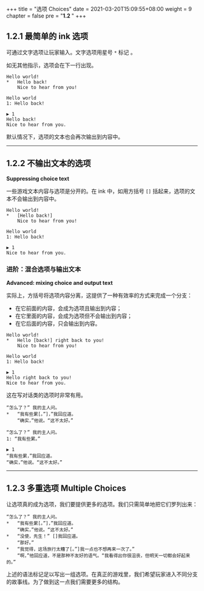 +++
title = "选项 Choices"
date = 2021-03-20T15:09:55+08:00
weight = 9
chapter = false
pre = "<b>1.2 </b>"
+++

## 1.2.1 最简单的 ink 选项

可通过文字选项让玩家输入。文字选项用星号 `*` 标记 。

如无其他指示，选项会在下一行出现。

```plaintext
Hello world!
*	Hello back!
	Nice to hear from you!
```

```plaintext
Hello world 
1: Hello back! 

▶ 1
Hello back!
Nice to hear from you.
```
默认情况下，选项的文本也会再次输出到内容中。

---

## 1.2.2 不输出文本的选项 

**Suppressing choice text**

一些游戏文本内容与选项是分开的。在 ink 中，如用方括号 `[]` 括起来，选项的文本不会输出到内容中。

```plaintext
Hello world!
*	[Hello back!]
	Nice to hear from you!
```

```plaintext
Hello world 
1: Hello back! 

▶ 1
Nice to hear from you.
```

### **进阶**：混合选项与输出文本

**Advanced: mixing choice and output text**

实际上，方括号将选项内容分离，这提供了一种有效率的方式来完成一个分支：

- 在它前面的内容，会成为选项且输出到内容；
- 在它里面的内容，会成为选项但不会输出到内容；
- 在它后面的内容，只会输出到内容。

```plaintext
Hello world!
*	Hello [back!] right back to you!
	Nice to hear from you!
```

```plaintext
Hello world 
1: Hello back!

▶ 1
Hello right back to you!
Nice to hear from you.
```

这在写对话类的选项时非常有用。

```plaintext
“怎么了？” 我的主人问。
*	“我有些累[。”]，”我回应道。
	“确实，”他说。“这不太好。”
```

```plaintext
“怎么了？” 我的主人问。
1: “我有些累。”

▶ 1
“我有些累，”我回应道。
“确实，”他说。“这不太好。”
```

---

## 1.2.3 多重选项 Multiple Choices

让选项真的成为选项，我们要提供更多的选项。我们只需简单地把它们罗列出来：

```plaintext
“怎么了？” 我的主人问。
*	“我有些累[。”]，”我回应道。
	“确实，”他说。“这不太好。”
*	“没使，先生！” []我回应道。
	“那好。”
*	“我觉得，这场旅行太糟了[。”]我一点也不想再来一次了。”
	“啊，”他回应道，不是那种不友好的语气。“我看得出你很沮丧，但明天一切都会好起来的。”
```

上述的语法标记足以写出一组选项。在真正的游戏里，我们希望玩家进入不同分支的故事线。为了做到这一点我们需要更多的结构。